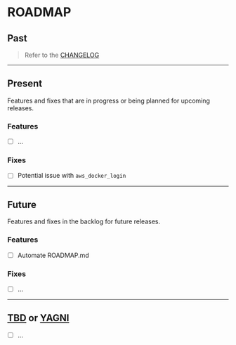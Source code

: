 # ROADMAP

## Past

> Refer to the [CHANGELOG](CHANGELOG.md)

---

## Present

Features and fixes that are in progress or being planned for upcoming releases.

### Features

- [ ] ...

### Fixes

- [ ] Potential issue with `aws_docker_login`

---

## Future

Features and fixes in the backlog for future releases.

### Features

- [ ] Automate ROADMAP.md

### Fixes

- [ ] ...

---

## [TBD](https://en.wikipedia.org/wiki/To_be_announced) or [YAGNI](https://martinfowler.com/bliki/Yagni.html)

- [ ] ...
